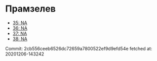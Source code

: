 # Прамзелев
- [35: NA](35.md)
- [36: NA](36.md)
- [37: NA](37.md)
- [38: NA](38.md)

Commit: 2cb556ceeb6526dc72659a7800522ef9d9efd54e
 fetched at: 20201206-143242
